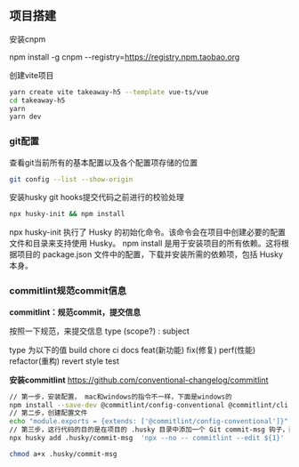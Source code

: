 ## 项目搭建

安装cnpm

npm install -g cnpm --registry=https://registry.npm.taobao.org

创建vite项目

```bash
yarn create vite takeaway-h5 --template vue-ts/vue
cd takeaway-h5
yarn 
yarn dev
```



### git配置

查看git当前所有的基本配置以及各个配置项存储的位置

```bash
git config --list --show-origin
```

安装husky
git hooks提交代码之前进行的校验处理

```bash
npx husky-init && npm install
```
npx husky-init 执行了 Husky 的初始化命令。该命令会在项目中创建必要的配置文件和目录来支持使用 Husky。
npm install 是用于安装项目的所有依赖。这将根据项目的 package.json 文件中的配置，下载并安装所需的依赖项，包括 Husky 本身。

### commitlint规范commit信息

**commitlint：规范commit，提交信息**

按照一下规范，来提交信息
type (scope?) : subject

type 为以下的值
build
chore
ci
docs
feat(新功能)
fix(修复)
perf(性能)
refactor(重构)
revert
style
test

**安装commitlint**
https://github.com/conventional-changelog/commitlint
```bash
// 第一步，安装配置， mac和windows的指令不一样，下面是windows的
npm install --save-dev @commitlint/config-conventional @commitlint/cli
// 第二步，创建配置文件
echo "module.exports = {extends: ['@commitlint/config-conventional']}" > commitlint.config.js
// 第三步，这行代码的目的是在项目的 .husky 目录中添加一个 Git commit-msg 钩子，配置该钩子使用 commitlint 来验证提交消息的规范性。c
npx husky add .husky/commit-msg  'npx --no -- commitlint --edit ${1}'

chmod a+x .husky/commit-msg
```
